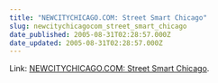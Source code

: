 ```yaml
---
title: "NEWCITYCHICAGO.COM: Street Smart Chicago"
slug: newcitychicagocom_street_smart_chicago
date_published: 2005-08-31T02:28:57.000Z
date_updated: 2005-08-31T02:28:57.000Z
---
```


Link: [NEWCITYCHICAGO.COM: Street Smart Chicago](http://www.newcitychicago.com/chicago/4631.html).
